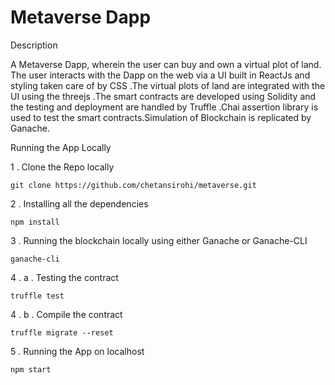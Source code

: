 # Metaverse Dapp
Description

A Metaverse Dapp, wherein the user can buy and own a virtual plot of land. The user interacts with the Dapp on the web via a UI built in ReactJs and styling taken care of by CSS .The virtual plots of land are integrated with the UI using the threejs .The smart contracts are developed using Solidity and the testing and deployment are handled by Truffle .Chai assertion library is used to test the smart contracts.Simulation of Blockchain is replicated by Ganache. 

Running the App Locally

1 . Clone the Repo locally

``` git clone https://github.com/chetansirohi/metaverse.git ```

2 . Installing all the dependencies

``` npm install ```

3 .  Running the blockchain locally using either Ganache  or  Ganache-CLI

``` ganache-cli ```

4 . a . Testing the contract

``` truffle test ```

4 . b . Compile the contract

``` truffle migrate --reset ```

5 . Running the App on localhost

``` npm start  ```
